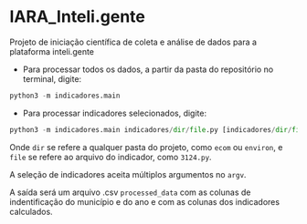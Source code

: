 # IARA_Inteli.gente
Projeto de iniciação científica de coleta e análise de dados para a plataforma inteli.gente

* Para processar todos os dados, a partir da pasta do repositório no terminal, digite:

```python
python3 -m indicadores.main
```

* Para processar indicadores selecionados, digite:

```python
python3 -m indicadores.main indicadores/dir/file.py [indicadores/dir/file.py] ...
```

Onde `dir` se refere a qualquer pasta do projeto, como `ecom` ou `environ`, e `file` se refere ao arquivo do indicador, como `3124.py`.

A seleção de indicadores aceita múltiplos argumentos no `argv`.

A saída será um arquivo .csv `processed_data` com as colunas de indentificação do município e do ano e com as colunas dos indicadores calculados.